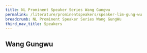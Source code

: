 ```yaml
---
title: NL Prominent Speaker Series Wang Gungwu
permalink: /literature/prominentspeakers/speaker-lim-gung-wu
breadcrumb: NL Prominent Speaker Series Wang GungWu
third_nav_title: Speakers
---
```


## **Wang Gungwu**